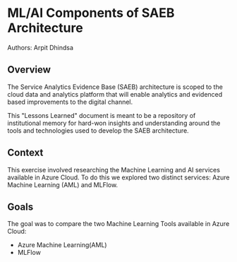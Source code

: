 # ML/AI Components of SAEB Architecture

Authors: Arpit Dhindsa

## Overview

The Service Analytics Evidence Base (SAEB) architecture is scoped to the cloud data and analytics platform that will enable analytics and evidenced based improvements to the digital channel.

This "Lessons Learned" document is meant to be a repository of institutional memory for hard-won insights and understanding around the tools and technologies used to develop the SAEB architecture.

## Context

This exercise involved researching the Machine Learning and AI services available in Azure Cloud. To do this we explored two distinct services: Azure Machine Learning (AML) and MLFlow. 

## Goals
The goal was to compare the two Machine Learning Tools available in Azure Cloud:
-	Azure Machine Learning(AML)
-	MLFlow
     
